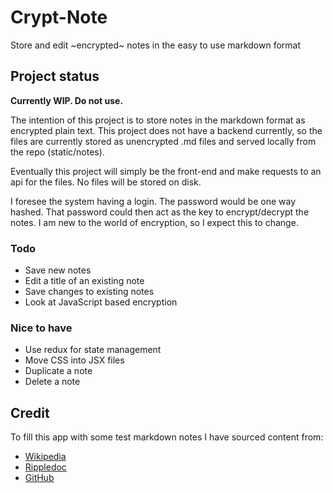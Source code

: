# Crypt-Note

Store and edit ~encrypted~ notes in the easy to use markdown format

## Project status

**Currently WIP. Do not use.**

The intention of this project is to store notes in the markdown format as encrypted plain text. This project does not have a backend currently, so the files are currently stored as unencrypted .md files and served locally from the repo (static/notes).

Eventually this project will simply be the front-end and make requests to an api for the files. No files will be stored on disk.

I foresee the system having a login. The password would be one way hashed. That password could then act as the key to encrypt/decrypt the notes. I am new to the world of encryption, so I expect this to change.

### Todo

- Save new notes
- Edit a title of an existing note
- Save changes to existing notes
- Look at JavaScript based encryption

### Nice to have

- Use redux for state management
- Move CSS into JSX files
- Duplicate a note
- Delete a note

## Credit

To fill this app with some test markdown notes I have sourced content from:

- [Wikipedia](https://en.wikipedia.org/wiki/Zen_and_the_Art_of_Motorcycle_Maintenance)
- [Rippledoc](http://www.unexpected-vortices.com/sw/rippledoc/quick-markdown-example.html)
- [GitHub](https://github.com/fraction/readme-boilerplate/)